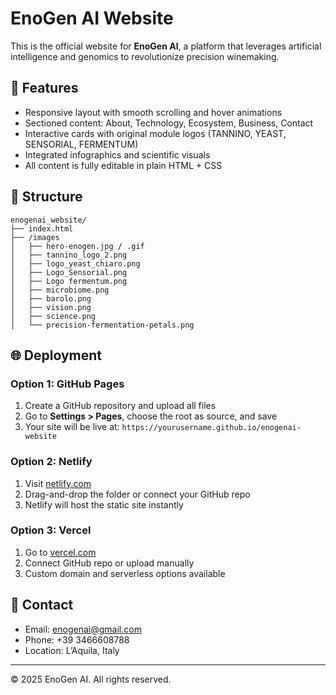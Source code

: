 # EnoGen AI Website

This is the official website for **EnoGen AI**, a platform that leverages artificial intelligence and genomics to revolutionize precision winemaking.

## 🚀 Features

- Responsive layout with smooth scrolling and hover animations
- Sectioned content: About, Technology, Ecosystem, Business, Contact
- Interactive cards with original module logos (TANNINO, YEAST, SENSORIAL, FERMENTUM)
- Integrated infographics and scientific visuals
- All content is fully editable in plain HTML + CSS

## 🧩 Structure

```
enogenai_website/
├── index.html
├── /images
│   ├── hero-enogen.jpg / .gif
│   ├── tannino_logo_2.png
│   ├── logo_yeast_chiaro.png
│   ├── Logo_Sensorial.png
│   ├── Logo fermentum.png
│   ├── microbiome.png
│   ├── barolo.png
│   ├── vision.png
│   ├── science.png
│   └── precision-fermentation-petals.png
```

## 🌐 Deployment

### Option 1: GitHub Pages

1. Create a GitHub repository and upload all files
2. Go to **Settings > Pages**, choose the root as source, and save
3. Your site will be live at: `https://yourusername.github.io/enogenai-website`

### Option 2: Netlify

1. Visit [netlify.com](https://www.netlify.com/)
2. Drag-and-drop the folder or connect your GitHub repo
3. Netlify will host the static site instantly

### Option 3: Vercel

1. Go to [vercel.com](https://vercel.com/)
2. Connect GitHub repo or upload manually
3. Custom domain and serverless options available

## 📩 Contact

- Email: enogenai@gmail.com
- Phone: +39 3466608788
- Location: L’Aquila, Italy

---

© 2025 EnoGen AI. All rights reserved.
